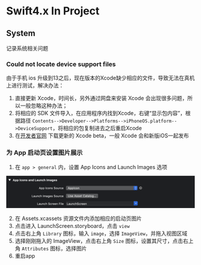# Swift4.x In Project

## System

记录系统相关问题

### Could not locate device support files

由于手机 ios 升级到13之后，现在版本的Xcode缺少相应的文件，导致无法在真机上进行测试，解决办法：

1. 直接更新 Xcode，时间长，另外通过网盘来安装 Xcode 会出现很多问题，所以一般忽略这种办法；
2. 将相应的 SDK 文件导入，在应用程序内找到Xcode，右键“显示包内容”，根据路径 `Contents-->Developer-->Platforms-->iPhoneOS.platform-->DeviceSupport`，将相应的包复制进去之后重启Xcode
3. 在[开发者官网](https://developer.apple.com/download/) 下载更新的 Xcode beta，一般 Xcode 会和新版iOS一起发布

### 为 App 启动页设置图片展示

1. 在 `app > general` 内，设置 App Icons and Launch Images 选项

![launchSetting](../assets/launchSettings.png)

2. 在 Assets.xcassets 资源文件内添加相应的启动页图片
3. 点击进入 LaunchScreen.storyboard，点击 `view`
4. 点击右上角 `Library` 图标，输入 `image`，选择 `ImageView`，并拖入视图区域
5. 选择刚刚拖入的 ImageView，点击右上角 `Size` 图标，设置其尺寸，点击右上角 `Attributes` 图标，选择图片
6. 重启app